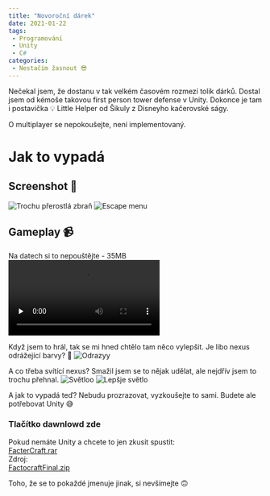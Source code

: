 ```yaml
---
title: "Novoroční dárek"
date: 2021-01-22
tags:
 - Programování
 - Unity
 - C#
categories:
 - Nestačím žasnout 😎
---
```


Nečekal jsem, že dostanu v tak velkém časovém rozmezí tolik dárků. Dostal jsem od kémoše takovou first person tower defense v Unity.
Dokonce je tam i postavička 💡 Little Helper od Šikuly z Disneyho kačerovské ságy.

O multiplayer se nepokoušejte, není implementovaný.

# Jak to vypadá
## Screenshot 🚀
<img src="https://media.discordapp.net/attachments/610451563298816001/797587985184456764/SPOILER_unknown.png?width=1181&height=593" alt="Trochu přerostlá zbraň" class="round"/>
<img src="https://media.discordapp.net/attachments/610451563298816001/798267535476523028/unknown.png?width=1055&height=593" alt="Escape menu" class="round"/>

## Gameplay 📹
Na datech si to nepouštějte - 35MB  
<video controls preload="none">
    <source src="https://cdn.discordapp.com/attachments/610451563298816001/798269809645191229/Factocraft_2021-01-11_20-16-09.mp4" type="video/mp4"/>
    Videjo nepodporováno 😥
</video>

Když jsem to hrál, tak se mi hned chtělo tam něco vylepšit. Je libo nexus odrážející barvy? 🎨
![Odrazyy](https://media.discordapp.net/attachments/610451563298816001/798280482021572608/unknown.png)

A co třeba svítící nexus? Smažil jsem se to nějak udělat, ale nejdřív jsem to trochu přehnal.
![Světloo](https://media.discordapp.net/attachments/610451563298816001/798295444517945424/unknown.png)
![Lepšje světlo](https://cdn.discordapp.com/attachments/610451563298816001/798296072166047844/unknown.png)

A jak to vypadá teď? Nebudu prozrazovat, vyzkoušejte to sami. Budete ale potřebovat Unity 😅

### Tlačítko dawnlowd zde
Pokud nemáte Unity a chcete to jen zkusit spustit:  
<a href="https://cdn.discordapp.com/attachments/773835542890283008/801791413904867328/FacterCraft.rar" class="download">FacterCraft.rar</a>  
Zdroj:  
<a href="https://cdn.discordapp.com/attachments/610451563298816001/798297086809997352/FactocraftFinal.zip" class="download">FactocraftFinal.zip</a>

Toho, že se to pokaždé jmenuje jinak, si nevšímejte 🙃
